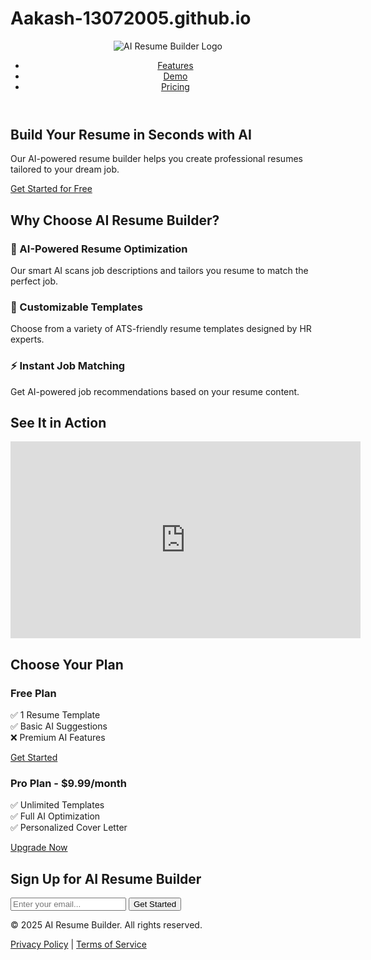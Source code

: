 # Aakash-13072005.github.io
<!DOCTYPE html>
<html lang="en">
  <head>
    <meta charset="utf-8">
    <meta name="viewport" content="width=device-width initial-scale=1.0">
    <title>AI Resume Builder</title>
    <link rel="stylesheet" href="ai-resume-builder.css">
    </head>
    <body>
      <!-- Header Section -->
      <header id="header">
        <img src="https://upload.wikimedia.org/wikipedia/commons/a/a7/React-icon.svg" alt="AI Resume Builder Logo" id="header-img">
        <nav id="nav-bar">
          <ul>
            <li><a href="#features" class="nav-link">Features</a></li>
            <li><a href="#video" class="nav-link">Demo</a></li>
            <li><a href="#pricing" class="nav-link">Pricing</a></li>
            </ul>
            </nav>
            </header>
          <!-- Hero Section -->
          <section id="hero">
            <h1>Build Your Resume in Seconds with AI</h1>
            <p>Our AI-powered resume builder helps you create professional resumes tailored to your dream job.</p>
            <a href="#form" class="btn">Get Started for Free</a>
            </section>
        <!-- Features Section -->
        <section id="features">
          <h2>Why Choose AI Resume Builder?</h2>
          <div class="feature">
            <h3>&#128196 AI-Powered Resume Optimization</h3>
            <p> Our smart AI scans job descriptions and tailors you resume to match the perfect job.</p>
            </div>
            <div class="feature">
              <h3>&#127912 Customizable Templates</h3>
              <p>Choose from a variety of ATS-friendly resume templates designed by HR experts.</p>
              </div>
              <div class="feature">
                <h3>&#9889 Instant Job Matching</h3>
                <p>Get AI-powered job recommendations based on your resume content.</p>
                </div>
                </section>
      <!-- Video Section -->
      <section id="video-section">
        <h2>See It in Action</h2>
        <iframe id="video" width="560" height="315" src="https://www.youtube.com/embed/Uw5jqN3Hf8" title="AI Resume Builder Demo" frameborder="0" allowfullscreen>
        </iframe>
        </section>
    <!-- Pricing Section -->
    <section id="pricing">
      <h2>Choose Your Plan</h2>
      <div class="pricing-plan">
        <h3>Free Plan</h3>
        <p>&#9989 1 Resume Template <br>
        &#9989 Basic AI Suggestions <br>
        &#10060 Premium AI Features</p>
        <a href="#form" class="btn">Get Started</a>
        </div>
        <div class="pricing-plan">
          <h3>Pro Plan - $9.99/month</h3>
          <p>&#9989 Unlimited Templates <br>
          &#9989 Full AI Optimization <br>
          &#9989 Personalized Cover Letter</p>
          <a href="#form" class="btn">Upgrade Now</a>
          </div>
          </section>
      <!-- Form Section -->
      <section id="form-section">
        <h2>Sign Up for AI Resume Builder</h2>
        <form id="form" action="https://www.freecodecamp.com/email-submit">
        <input type="email" id="email" placeholder="Enter your email..." required name="email">   
        <input type="submit" id="submit" value="Get Started">
        </form>
        </section>
    <!-- Footer Section -->
    <footer>
      <p>&#169 2025 AI Resume Builder. All rights reserved.</p>
      <p><a href="#">Privacy Policy</a> | <a href="#">Terms of Service</a></p>
      </footer>
    </body>
    </html>


